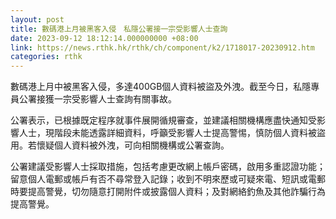 ```yaml
---
layout: post
title: 數碼港上月被黑客入侵　私隱公署接一宗受影響人士查詢
date: 2023-09-12 18:12:14.000000000 +08:00
link: https://news.rthk.hk/rthk/ch/component/k2/1718017-20230912.htm
categories: rthk
---
```


數碼港上月中被黑客入侵，多達400GB個人資料被盜及外洩。截至今日，私隱專員公署接獲一宗受影響人士查詢有關事故。

公署表示，已根據既定程序就事件展開循規審查，並建議相關機構應盡快通知受影響人士，現階段未能透露詳細資料，呼籲受影響人士提高警惕，慎防個人資料被盜用。若懷疑個人資料被外洩，可向相關機構或公署查詢。

公署建議受影響人士採取措施，包括考慮更改網上帳戶密碼，啟用多重認證功能；留意個人電郵或帳戶有否不尋常登入記錄；收到不明來歷或可疑來電、短訊或電郵時要提高警覺，切勿隨意打開附件或披露個人資料；及對網絡釣魚及其他詐騙行為提高警覺。
